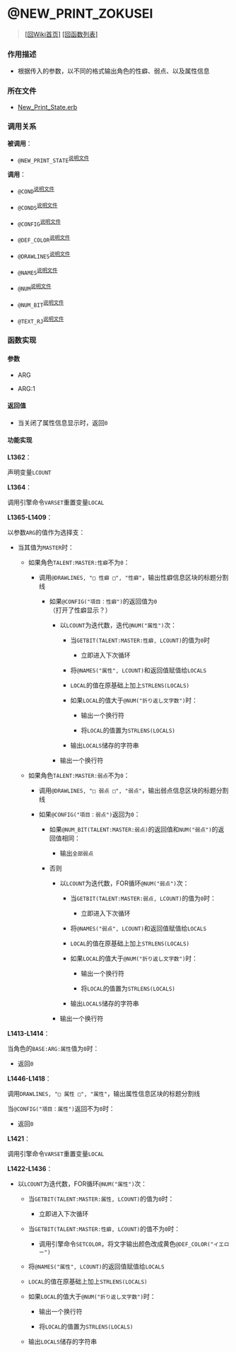 ﻿# @NEW_PRINT_ZOKUSEI

> [\[回Wiki首页\]](/Wiki) [\[回函数列表\]](/Wiki/erasqn_wiki/function/README.md)

### 作用描述

+ 根据传入的参数，以不同的格式输出角色的性癖、弱点、以及属性信息

### 所在文件

+ [New_Print_State.erb](/ERB/SHOP/New_Print_State.erb#L1285-L1358)

### 调用关系

**被调用**：

+ `@NEW_PRINT_STATE`<sup>[说明文件](/Wiki/erasqn_wiki/function/n/new_print_.md)</sup>

**调用**：

+ `@COND`<sup>[说明文件](/Wiki/erasqn_wiki/function/c/cond.md)</sup>

+ `@CONDS`<sup>[说明文件](/Wiki/erasqn_wiki/function/c/conds.md)</sup>

+ `@CONFIG`<sup>[说明文件](/Wiki/erasqn_wiki/function/c/config.md)</sup>

+ `@DEF_COLOR`<sup>[说明文件](/Wiki/erasqn_wiki/function/d/def_color.md)</sup>

+ `@DRAWLINES`<sup>[说明文件](/Wiki/erasqn_wiki/function/d/drawlines.md)</sup>

+ `@NAMES`<sup>[说明文件](/Wiki/erasqn_wiki/function/n/names.md)</sup>

+ `@NUM`<sup>[说明文件](/Wiki/erasqn_wiki/function/n/num.md)</sup>

+ `@NUM_BIT`<sup>[说明文件](/Wiki/erasqn_wiki/function/n/num_bit.md)</sup>

+ `@TEXT_RJ`<sup>[说明文件](/Wiki/erasqn_wiki/function/t/text_rj.md)</sup>

### 函数实现

#### 参数

+ ARG

+ ARG:1

#### 返回值

+ 当关闭了属性信息显示时，返回`0`

#### 功能实现

**L1362**：

声明变量`LCOUNT`

**L1364**：

调用引擎命令`VARSET`重置变量`LOCAL`

**L1365-L1409**：

以参数`ARG`的值作为选择支：

  + 当其值为`MASTER`时：

    + 如果角色`TALENT:MASTER:性癖`不为`0`：

      + 调用`@DRAWLINES, "□ 性癖 □", "性癖"`，输出性癖信息区块的标题分割线

        + 如果`@CONFIG("項目：性癖")`的返回值为`0`<br/>（打开了性癖显示？）

          + 以`LCOUNT`为迭代数，迭代`@NUM("属性")`次：

            + 当`GETBIT(TALENT:MASTER:性癖, LCOUNT)`的值为`0`时

              + 立即进入下次循环

            + 将`@NAMES("属性", LCOUNT)`和返回值赋值给`LOCALS`

            + `LOCAL`的值在原基础上加上`STRLENS(LOCALS)`

            + 如果`LOCAL`的值大于`@NUM("折り返し文字数")`时：

              + 输出一个换行符

              + 将`LOCAL`的值置为`STRLENS(LOCALS)`

            + 输出`LOCALS`储存的字符串

          + 输出一个换行符

    + 如果角色`TALENT:MASTER:弱点`不为`0`：

      + 调用`@DRAWLINES, "□ 弱点 □", "弱点"`，输出弱点信息区块的标题分割线

      + 如果`@CONFIG("項目：弱点")`返回为`0`：

        + 如果`@NUM_BIT(TALENT:MASTER:弱点)`的返回值和`NUM("弱点")`的返回值相同：

          + 输出`全部弱点`

        + 否则

          + 以`LCOUNT`为迭代数，FOR循环`@NUM("弱点")`次：

            + 当`GETBIT(TALENT:MASTER:弱点, LCOUNT)`的值为`0`时：

              + 立即进入下次循环

            + 将`@NAMES("弱点", LCOUNT)`和返回值赋值给`LOCALS`

            + `LOCAL`的值在原基础上加上`STRLENS(LOCALS)`

            + 如果`LOCAL`的值大于`@NUM("折り返し文字数")`时：

              + 输出一个换行符

              + 将`LOCAL`的值置为`STRLENS(LOCALS)`

            + 输出`LOCALS`储存的字符串

          + 输出一个换行符

**L1413-L1414**：

当角色的`BASE:ARG:属性`值为`0`时：

  + 返回`0`

**L1446-L1418**：

调用`DRAWLINES, "□ 属性 □", "属性"`，输出属性信息区块的标题分割线

当`@CONFIG("項目：属性")`返回不为`0`时：

  + 返回`0`

**L1421**：

调用引擎命令`VARSET`重置变量`LOCAL`

**L1422-L1436**：

+ 以`LCOUNT`为迭代数，FOR循环`@NUM("属性")`次：

  + 当`GETBIT(TALENT:MASTER:属性, LCOUNT)`的值为`0`时：

    + 立即进入下次循环

  + 当`GETBIT(TALENT:MASTER:性癖, LCOUNT)`的值不为`0`时：

    + 调用引擎命令`SETCOLOR`，将文字输出颜色改成黄色`@DEF_COLOR("イエロー")`

  + 将`@NAMES("属性", LCOUNT)`的返回值赋值给`LOCALS`

  + `LOCAL`的值在原基础上加上`STRLENS(LOCALS)`

  + 如果`LOCAL`的值大于`@NUM("折り返し文字数")`时：

    + 输出一个换行符

    + 将`LOCAL`的值置为`STRLENS(LOCALS)`

  + 输出`LOCALS`储存的字符串
